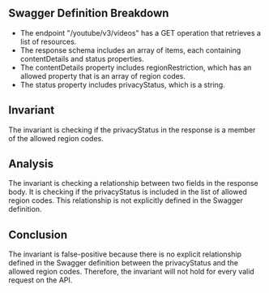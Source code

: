 ## Swagger Definition Breakdown
- The endpoint "/youtube/v3/videos" has a GET operation that retrieves a list of resources.
- The response schema includes an array of items, each containing contentDetails and status properties.
- The contentDetails property includes regionRestriction, which has an allowed property that is an array of region codes.
- The status property includes privacyStatus, which is a string.

## Invariant
The invariant is checking if the privacyStatus in the response is a member of the allowed region codes.

## Analysis
The invariant is checking a relationship between two fields in the response body. It is checking if the privacyStatus is included in the list of allowed region codes. This relationship is not explicitly defined in the Swagger definition.

## Conclusion
The invariant is false-positive because there is no explicit relationship defined in the Swagger definition between the privacyStatus and the allowed region codes. Therefore, the invariant will not hold for every valid request on the API.
